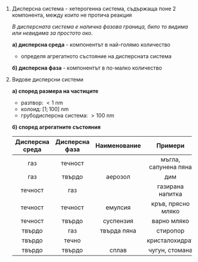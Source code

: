 1. Дисперсна система - хетерогенна система, съдържаща поне 2 компонента, между които не протича реакция
	
	*В дисперсната система е налична фазова граница, било то видима или невидима за простото око.*
	
	**а) дисперсна среда** - компонентът в най-голямо количество
	- определя агрегатното състояние на дисперсната система
	
	**б) дисперсна фаза** - компонентът в по-малко количество

2. Видове дисперсни системи
	
	**а) според размера на частиците**
	- разтвор: $\lt 1 \text{ nm}$
	- колоид: $[1;100]\text{ nm}$
	- грубодисперсна система: $\gt 100\text{ nm}$
	
	**б) според агрегатните състояния**
	
	|Дисперсна среда|Дисперсна фаза|Наименование|Примери|
	|:--:|:--:|:--:|:--:|
	|газ|течност||мъгла, сапунена пяна|
	|газ|твърдо|аерозол|дим|
	|течност|газ||газирана напитка|
	|течност|течност|емулсия|кръв, прясно мляко|
	|течност|твърдо|суспензия|варно мляко|
	|твърдо|газ|твърда пяна|стиропор|
	|твърдо|течно||кристалохидрат|
	|твърдо|твърдо|сплав|чугун, стомана|